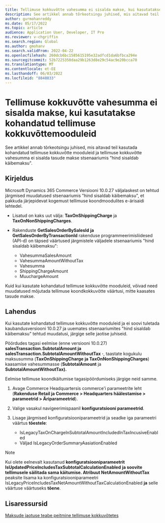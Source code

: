 ```yaml
---
title: Tellimuse kokkuvõtte vahesumma ei sisalda makse, kui kasutatakse kohandatud tellimuse kokkuvõttemooduleid
description: See artikkel annab tõrkeotsingu juhised, mis aitavad teil kasutada kohandatud tellimuse kokkuvõtte mooduleid ja tellimuse kokkuvõtte vahesumma ei sisalda tasude makse stsenaariumis "hind sisaldab käibemaksu".
author: gvrmohanreddy
ms.date: 05/17/2022
ms.topic: article
audience: Application User, Developer, IT Pro
ms.reviewer: v-chgriffin
ms.search.region: Global
ms.author: gmohanv
ms.search.validFrom: 2022-04-22
ms.openlocfilehash: 260dcb6bc1585615195e32adfcd1da6bfbca294e
ms.sourcegitcommit: 52b7225350daa29b1263d8e29c54ac9e20bcca70
ms.translationtype: MT
ms.contentlocale: et-EE
ms.lasthandoff: 06/03/2022
ms.locfileid: "8848833"
---
```

# <a name="order-summary-subtotal-doesnt-include-taxes-on-charges-when-using-customized-order-summary-modules"></a>Tellimuse kokkuvõtte vahesumma ei sisalda makse, kui kasutatakse kohandatud tellimuse kokkuvõttemooduleid

See artikkel annab tõrkeotsingu juhised, mis aitavad teil kasutada kohandatud tellimuse kokkuvõtte mooduleid ja tellimuse kokkuvõtte vahesumma ei sisalda tasude makse stsenaariumis "hind sisaldab käibemaksu".

## <a name="description"></a>Kirjeldus

Microsoft Dynamics 365 Commerce Versiooni 10.0.27 väljalaskest on tehtud järgmised muudatused stsenaariumis "hind sisaldab käibemaksu", et pakkuda järjepidevat kogemust tellimuse koondmoodulites e-ärisaidi lehtedel.

- Lisatud on kaks uut välja: **TaxOnShippingCharge** ja **TaxOnNonShippingCharges**.
- Rakenduste **GetSalesOrderBySalesId** **ja GetSalesOrderByTransactionId** rakenduse programmeerimisliidesed (API-d) on täpsed väärtused järgmistele väljadele stsenaariumis "hind sisaldab käibemaksu":

    - VahesummaSalesAmount
    - VahesummaAmountWithoutTax
    - Vahesumma
    - ShippingChargeAmount
    - MuuchargeAmount

Kuid kui kasutate kohandatud tellimuse kokkuvõtte mooduleid, võivad need muudatused mõjutada tellimuse koondkokkuvõtte väärtusi, mitte kaasates tasude makse.

## <a name="resolution"></a>Lahendus

Kui kasutate kohandatud tellimuse kokkuvõtte mooduleid ja ei soovi tuletada kaubandusversiooni 10.0.27 ja uuemates stsenaariumites "hind sisaldab käibemaksu" tehtud muudatusi, järgige selle jaotise juhiseid.

Pöördudes tagasi eelmise (enne versiooni 10.0.27) **salesTransaction.SubtotalAmount ja salesTransaction.SubtotalAmountWithoutTax** **·**, taastate kogukulu maksusumma (**TaxOnShippingCharge** **ja TaxOnNonShippingCharges**) kaasamise vahesummasse (**SubtotalAmount** ja **SubtotalAmountWithoutTax).**

Eelmise tellimuse koondkäitumise tagasipöördumiseks järgige neid samme.

1. Avage Commerce Headquartersis commerce'i parameetrite leht (**Rakenduse Retail ja Commerce \> Headquarters häälestamise \> parameetrid \> Äriparameetrid**).
1. Valige vasakul navigeerimispaanil **konfiguratsiooni parameetrid**.
1. Lisage järgmised konfiguratsiooniparameetrid ja seadke iga parameetri väärtus **tõestele**:

    - IsLegacyTaxOnChargeInSubtotalAmountIncludedInTaxIncusiveEnabled
    - Väljad IsLegacyOrderSummaryAasiationEnabled

> [!NOTE]
> Kui olete eelnevalt kasutanud **konfiguratsiooniparameetrit IsUpdatedPriceIncludesTaxSubtotalCalculationEnabled** **ja soovite tellimusele säilitada sama käitumise. Atribuut NetAmountWithoutTax** peaksite lisama ka konfiguratsiooniparameetri IsLegacyPriceIncludesTaxNetAmountWithoutTaxCalculationEnabled **ja** selle väärtuse väärtuseks **tõene**.

## <a name="additional-resources"></a>Lisaressursid

[Maksude jaotuse teabe peitmine tellimuse kokkuvõtetes](../hide-taxes-breakup.md)
